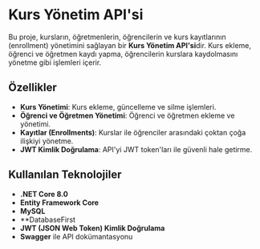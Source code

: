 
# Kurs Yönetim API'si

Bu proje, kursların, öğretmenlerin, öğrencilerin ve kurs kayıtlarının (enrollment) yönetimini sağlayan bir **Kurs Yönetim API'si**dir. Kurs ekleme, öğrenci ve öğretmen kaydı yapma, öğrencilerin kurslara kaydolmasını yönetme gibi işlemleri içerir.

## Özellikler

- **Kurs Yönetimi**: Kurs ekleme, güncelleme ve silme işlemleri.
- **Öğrenci ve Öğretmen Yönetimi**: Öğrenci ve öğretmen ekleme ve yönetimi.
- **Kayıtlar (Enrollments)**: Kurslar ile öğrenciler arasındaki çoktan çoğa ilişkiyi yönetme.
- **JWT Kimlik Doğrulama**: API'yi JWT token'ları ile güvenli hale getirme.

## Kullanılan Teknolojiler

- **.NET Core 8.0**
- **Entity Framework Core**
- **MySQL**
- **DatabaseFirst
- **JWT (JSON Web Token) Kimlik Doğrulama**
- **Swagger** ile API dokümantasyonu

